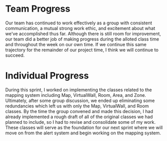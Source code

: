 # Team Progress
Our team has continued to work effectively as a group with consistent communication,  a mutual strong work ethic, and excitement about what we've accomplished thus far. Although there is still room for improvement, our team did a better job of making progress during the alloted class time and throughout the week on our own time. If we continue this same trajectory for the remainder of our project time, I think we will continue to succeed. 

# Individual Progress
During this sprint, I worked on implementing the classes related to the mapping system including Map, VirtualWall, Room, Area, and Zone. Ultimately, after some group discussion, we ended up eliminating some redundancies which left us with only the Map, VirtualWall, and Room classes. By the time the group convened and made this decision, I had already implemented a rough draft of all of the original classes we had planned to include, so I had to revise and consolidate some of my work. These classes will serve as the foundation for our next sprint where we will move on from the alert system and begin working on the mapping system. 
